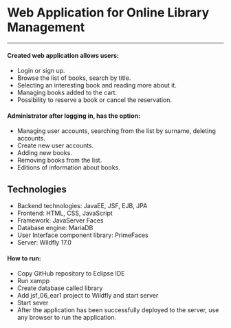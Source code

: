 # Web Application for Online Library Management
---
#### Created web application allows users:
  - Login or sign up.  
  - Browse the list of books, search by title.
  - Selecting an interesting book and reading more about it.
  - Managing books added to the cart.
  - Possibility to reserve a book or cancel the reservation.

#### Administrator after logging in, has the option:
  - Managing user accounts, searching from the list by surname, deleting accounts.
  - Create new user accounts.
  - Adding new books.
  - Removing books from the list.
  - Editions of information about books.
    
## Technologies

  - Backend technologies: JavaEE, JSF, EJB, JPA
  - Frontend: HTML, CSS, JavaScript
  - Framework: JavaServer Faces
  - Database engine: MariaDB
  - User Interface component library: PrimeFaces
  - Server: Wildfly 17.0

#### How to run:
  - Copy GitHub repository to Eclipse IDE
  - Run xampp
  - Create database called library
  - Add jsf_06_ear1 project to Wildfly and start server
  - Start sever
  - After the application has been successfully deployed to the server, use any browser to run the application.
